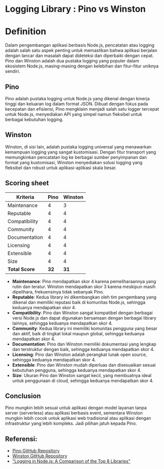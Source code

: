 # Logging Library : Pino vs Winston

# Definition

Dalam pengembangan aplikasi berbasis Node.js, pencatatan atau logging adalah salah satu aspek penting untuk memastikan bahwa aplikasi berjalan dengan lancar dan masalah dapat dideteksi dan diperbaiki dengan cepat. Pino dan Winston adalah dua pustaka logging yang populer dalam ekosistem Node.js, masing-masing dengan kelebihan dan fitur-fitur uniknya sendiri.

## Pino

Pino adalah pustaka logging untuk Node.js yang dikenal dengan kinerja tinggi dan keluaran log dalam format JSON. Dibuat dengan fokus pada kecepatan dan efisiensi, Pino mengklaim menjadi salah satu logger tercepat untuk Node.js, menyediakan API yang simpel namun fleksibel untuk berbagai kebutuhan logging.

## Winston

Winston, di sisi lain, adalah pustaka logging universal yang menawarkan kemampuan logging yang sangat kustomisasi. Dengan fitur transport yang memungkinkan pencatatan log ke berbagai sumber penyimpanan dan format yang kustomisasi, Winston menyediakan solusi logging yang fleksibel dan robust untuk aplikasi-aplikasi skala besar.

## Scoring sheet
| Kriteria      | Pino    | Winston |
|---------------|---------|---------|
| Maintenance   | 4       | 3       |
| Reputable     | 4       | 4       |
| Compatibility | 4       | 4       |
| Community     | 4       | 4       |
| Documentation | 4       | 4       |
| Licensing     | 4       | 4       |
| Extensible    | 4       | 4       |
| Size          | 4       | 4       |
| **Total Score**   | **32**    | **31**    |


- **Maintenance**: Pino mendapatkan skor 4 karena pemeliharaannya yang rutin dan teratur. Winston mendapatkan skor 3 karena meskipun masih dipelihara, frekuensinya tidak sebanyak Pino.
- **Reputable**: Kedua library ini dikembangkan oleh tim pengembang yang dikenal dan memiliki reputasi baik di komunitas Node.js, sehingga keduanya mendapatkan skor 4.
- **Compatibility**: Pino dan Winston sangat kompatibel dengan berbagai versi Node.js dan dapat digunakan bersamaan dengan berbagai library lainnya, sehingga keduanya mendapatkan skor 4.
- **Community**: Kedua library ini memiliki komunitas pengguna yang besar dan aktif, baik di tingkat lokal maupun global, sehingga keduanya mendapatkan skor 4.
- **Documentation**: Pino dan Winston memiliki dokumentasi yang lengkap dan terstruktur dengan baik, sehingga keduanya mendapatkan skor 4.
- **Licensing**: Pino dan Winston adalah perangkat lunak open source, sehingga keduanya mendapatkan skor 4.
- **Extensible**: Pino dan Winston mudah diperluas dan disesuaikan sesuai kebutuhan pengguna, sehingga keduanya mendapatkan skor 4.
- **Size**: Ukuran Pino dan Winston sangat kecil, yang membuatnya ideal untuk penggunaan di cloud, sehingga keduanya mendapatkan skor 4.


## Conclusion

Pino mungkin lebih sesuai untuk aplikasi dengan model layanan tanpa server (serverless) atau aplikasi berbasis event, sementara Winston mungkin lebih cocok untuk aplikasi web tradisional atau aplikasi dengan infrastruktur yang lebih kompleks. Jadi pilihan jatuh kepada Pino.


## Referensi:

- [Pino GitHub Repository](https://github.com/pinojs/pino)
- [Winston GitHub Repository](https://github.com/winstonjs/winston)
- ["Logging in Node.js: A Comparison of the Top 8 Libraries"](https://betterstack.com/community/guides/logging/best-nodejs-logging-libraries/)
